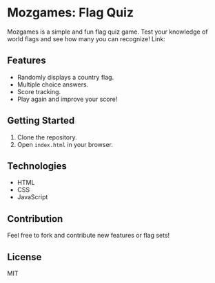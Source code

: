 
# Mozgames: Flag Quiz

Mozgames is a simple and fun flag quiz game. Test your knowledge of world flags and see how many you can recognize!
Link: 

## Features

- Randomly displays a country flag.
- Multiple choice answers.
- Score tracking.
- Play again and improve your score!

## Getting Started

1. Clone the repository.
2. Open `index.html` in your browser.

## Technologies

- HTML
- CSS
- JavaScript

## Contribution

Feel free to fork and contribute new features or flag sets!

## License

MIT
